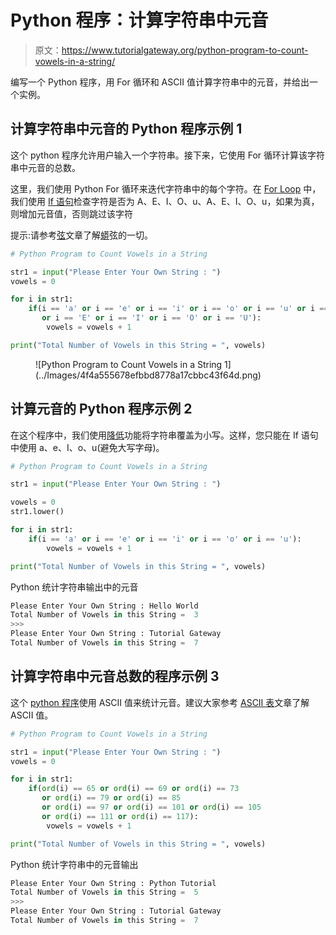 # Python 程序：计算字符串中元音

> 原文：<https://www.tutorialgateway.org/python-program-to-count-vowels-in-a-string/>

编写一个 Python 程序，用 For 循环和 ASCII 值计算字符串中的元音，并给出一个实例。

## 计算字符串中元音的 Python 程序示例 1

这个 python 程序允许用户输入一个字符串。接下来，它使用 For 循环计算该字符串中元音的总数。

这里，我们使用 Python For 循环来迭代字符串中的每个字符。在 [For Loop](https://www.tutorialgateway.org/python-for-loop/) 中，我们使用 [If 语句](https://www.tutorialgateway.org/python-if-statement/)检查字符是否为 A、E、I、O、u、A、E、I、O、u，如果为真，则增加元音值，否则跳过该字符

提示:请参考[弦](https://www.tutorialgateway.org/python-string/)文章了解[蟒](https://www.tutorialgateway.org/python-tutorial/)弦的一切。

```py
# Python Program to Count Vowels in a String

str1 = input("Please Enter Your Own String : ")
vowels = 0

for i in str1:
    if(i == 'a' or i == 'e' or i == 'i' or i == 'o' or i == 'u' or i == 'A'
       or i == 'E' or i == 'I' or i == 'O' or i == 'U'):
        vowels = vowels + 1

print("Total Number of Vowels in this String = ", vowels)
```

<figure class="wp-block-image">![Python Program to Count Vowels in a String 1](../Images/4f4a555678efbbd8778a17cbbc43f64d.png)</figure>

## 计算元音的 Python 程序示例 2

在这个程序中，我们使用[降低](https://www.tutorialgateway.org/python-lower/)功能将字符串覆盖为小写。这样，您只能在 If 语句中使用 a、e、I、o、u(避免大写字母)。

```py
# Python Program to Count Vowels in a String

str1 = input("Please Enter Your Own String : ")

vowels = 0
str1.lower()

for i in str1:
    if(i == 'a' or i == 'e' or i == 'i' or i == 'o' or i == 'u'):
        vowels = vowels + 1

print("Total Number of Vowels in this String = ", vowels)
```

Python 统计字符串输出中的元音

```py
Please Enter Your Own String : Hello World
Total Number of Vowels in this String =  3
>>> 
Please Enter Your Own String : Tutorial Gateway
Total Number of Vowels in this String =  7
```

## 计算字符串中元音总数的程序示例 3

这个 [python 程序](https://www.tutorialgateway.org/python-programming-examples/)使用 ASCII 值来统计元音。建议大家参考 [ASCII 表](https://www.tutorialgateway.org/ascii-table/)文章了解 ASCII 值。

```py
# Python Program to Count Vowels in a String

str1 = input("Please Enter Your Own String : ")
vowels = 0

for i in str1:
    if(ord(i) == 65 or ord(i) == 69 or ord(i) == 73
       or ord(i) == 79 or ord(i) == 85
       or ord(i) == 97 or ord(i) == 101 or ord(i) == 105
       or ord(i) == 111 or ord(i) == 117):
        vowels = vowels + 1

print("Total Number of Vowels in this String = ", vowels)
```

Python 统计字符串中的元音输出

```py
Please Enter Your Own String : Python Tutorial
Total Number of Vowels in this String =  5
>>> 
Please Enter Your Own String : Tutorial Gateway
Total Number of Vowels in this String =  7
```